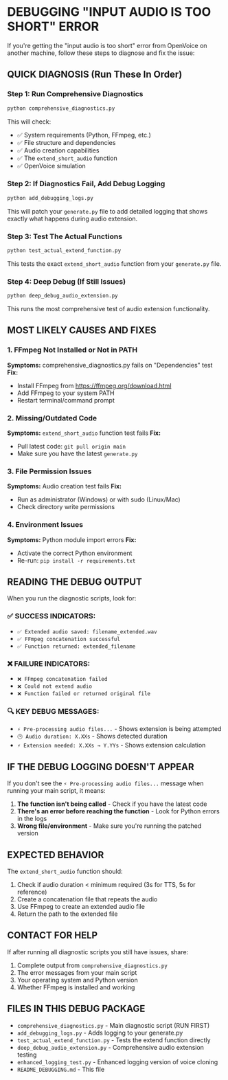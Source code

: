 # DEBUGGING "INPUT AUDIO IS TOO SHORT" ERROR

If you're getting the "input audio is too short" error from OpenVoice on another machine, follow these steps to diagnose and fix the issue:

## QUICK DIAGNOSIS (Run These In Order)

### Step 1: Run Comprehensive Diagnostics
```bash
python comprehensive_diagnostics.py
```

This will check:
- ✅ System requirements (Python, FFmpeg, etc.)
- ✅ File structure and dependencies  
- ✅ Audio creation capabilities
- ✅ The `extend_short_audio` function
- ✅ OpenVoice simulation

### Step 2: If Diagnostics Fail, Add Debug Logging
```bash
python add_debugging_logs.py
```

This will patch your `generate.py` file to add detailed logging that shows exactly what happens during audio extension.

### Step 3: Test The Actual Functions
```bash
python test_actual_extend_function.py
```

This tests the exact `extend_short_audio` function from your `generate.py` file.

### Step 4: Deep Debug (If Still Issues)
```bash
python deep_debug_audio_extension.py
```

This runs the most comprehensive test of audio extension functionality.

## MOST LIKELY CAUSES AND FIXES

### 1. FFmpeg Not Installed or Not in PATH
**Symptoms:** comprehensive_diagnostics.py fails on "Dependencies" test
**Fix:** 
- Install FFmpeg from https://ffmpeg.org/download.html
- Add FFmpeg to your system PATH
- Restart terminal/command prompt

### 2. Missing/Outdated Code
**Symptoms:** `extend_short_audio` function test fails
**Fix:**
- Pull latest code: `git pull origin main`
- Make sure you have the latest `generate.py`

### 3. File Permission Issues
**Symptoms:** Audio creation test fails
**Fix:**
- Run as administrator (Windows) or with sudo (Linux/Mac)
- Check directory write permissions

### 4. Environment Issues
**Symptoms:** Python module import errors
**Fix:**
- Activate the correct Python environment
- Re-run: `pip install -r requirements.txt`

## READING THE DEBUG OUTPUT

When you run the diagnostic scripts, look for:

### ✅ SUCCESS INDICATORS:
- `✅ Extended audio saved: filename_extended.wav`
- `✅ FFmpeg concatenation successful`
- `✅ Function returned: extended_filename`

### ❌ FAILURE INDICATORS:
- `❌ FFmpeg concatenation failed`
- `❌ Could not extend audio`
- `❌ Function failed or returned original file`

### 🔍 KEY DEBUG MESSAGES:
- `⚡ Pre-processing audio files...` - Shows extension is being attempted
- `🕒 Audio duration: X.XXs` - Shows detected duration
- `⚡ Extension needed: X.XXs → Y.YYs` - Shows extension calculation

## IF THE DEBUG LOGGING DOESN'T APPEAR

If you don't see the `⚡ Pre-processing audio files...` message when running your main script, it means:

1. **The function isn't being called** - Check if you have the latest code
2. **There's an error before reaching the function** - Look for Python errors in the logs
3. **Wrong file/environment** - Make sure you're running the patched version

## EXPECTED BEHAVIOR

The `extend_short_audio` function should:
1. Check if audio duration < minimum required (3s for TTS, 5s for reference)
2. Create a concatenation file that repeats the audio
3. Use FFmpeg to create an extended audio file
4. Return the path to the extended file

## CONTACT FOR HELP

If after running all diagnostic scripts you still have issues, share:
1. Complete output from `comprehensive_diagnostics.py`
2. The error messages from your main script
3. Your operating system and Python version
4. Whether FFmpeg is installed and working

## FILES IN THIS DEBUG PACKAGE

- `comprehensive_diagnostics.py` - Main diagnostic script (RUN FIRST)
- `add_debugging_logs.py` - Adds logging to your generate.py
- `test_actual_extend_function.py` - Tests the extend function directly
- `deep_debug_audio_extension.py` - Comprehensive audio extension testing
- `enhanced_logging_test.py` - Enhanced logging version of voice cloning
- `README_DEBUGGING.md` - This file
